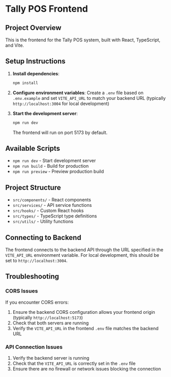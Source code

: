 # Tally POS Frontend

## Project Overview

This is the frontend for the Tally POS system, built with React, TypeScript, and Vite.

## Setup Instructions

1. **Install dependencies**:
   ```bash
   npm install
   ```

2. **Configure environment variables**:
   Create a `.env` file based on `.env.example` and set `VITE_API_URL` to match your backend URL (typically `http://localhost:3004` for local development)

3. **Start the development server**:
   ```bash
   npm run dev
   ```

   The frontend will run on port 5173 by default.

## Available Scripts

- `npm run dev` - Start development server
- `npm run build` - Build for production
- `npm run preview` - Preview production build

## Project Structure

- `src/components/` - React components
- `src/services/` - API service functions
- `src/hooks/` - Custom React hooks
- `src/types/` - TypeScript type definitions
- `src/utils/` - Utility functions

## Connecting to Backend

The frontend connects to the backend API through the URL specified in the `VITE_API_URL` environment variable. For local development, this should be set to `http://localhost:3004`.

## Troubleshooting

### CORS Issues

If you encounter CORS errors:

1. Ensure the backend CORS configuration allows your frontend origin (typically `http://localhost:5173`)
2. Check that both servers are running
3. Verify the `VITE_API_URL` in the frontend `.env` file matches the backend URL

### API Connection Issues

1. Verify the backend server is running
2. Check that the `VITE_API_URL` is correctly set in the `.env` file
3. Ensure there are no firewall or network issues blocking the connection